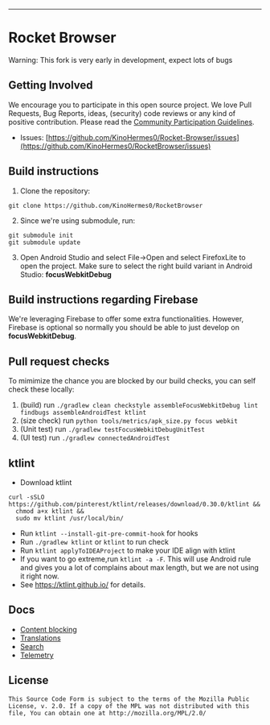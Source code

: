 
---

# Rocket Browser 
Warning: This fork is very early in development, expect lots of bugs

Getting Involved
----------------

We encourage you to participate in this open source project. We love Pull Requests, Bug Reports, ideas, (security) code reviews or any kind of positive contribution. Please read the [Community Participation Guidelines](https://www.mozilla.org/en-US/about/governance/policies/participation/).

* Issues: [https://github.com/KinoHermes0/Rocket-Browser/issues](https://github.com/KinoHermes0/RocketBrowser/issues)

Build instructions
------------------

1. Clone the repository:

  ```shell
  git clone https://github.com/KinoHermes0/RocketBrowser
  ```
2. Since we're using submodule, run:

  ```shell
git submodule init
git submodule update
  ```


3. Open Android Studio and select File->Open and select FirefoxLite to open the project. Make sure to select the right build variant in Android Studio: **focusWebkitDebug**




Build instructions regarding Firebase
------------------

We're leveraging Firebase to offer some extra functionalities. However, Firebase is optional so normally you should be able to just develop on **focusWebkitDebug**.


Pull request checks
----
To mimimize the chance you are blocked by our build checks, you can self check these locally:
1. (build) run `./gradlew clean checkstyle assembleFocusWebkitDebug lint findbugs assembleAndroidTest ktlint`
2. (size check) run `python tools/metrics/apk_size.py focus webkit`
3. (Unit test) run `./gradlew testFocusWebkitDebugUnitTest`
4. (UI test) run `./gradlew connectedAndroidTest`

ktlint
----
- Download ktlint
```
curl -sSLO https://github.com/pinterest/ktlint/releases/download/0.30.0/ktlint &&
  chmod a+x ktlint &&
  sudo mv ktlint /usr/local/bin/
```
- Run `ktlint --install-git-pre-commit-hook` for hooks
- Run `./gradlew ktlint` or `ktlint` to run check
- Run `ktlint applyToIDEAProject` to make your IDE align with ktlint
- If you want to go extreme,run `ktlint -a -F`. This will use Android rule and gives you a lot of complains about max length, but we are not using it right now.
- See https://ktlint.github.io/ for details.

Docs
----

* [Content blocking](docs/contentblocking.md)
* [Translations](docs/translations.md)
* [Search](docs/search.md)
* [Telemetry](docs/telemetry.md)

License
-------

    This Source Code Form is subject to the terms of the Mozilla Public
    License, v. 2.0. If a copy of the MPL was not distributed with this
    file, You can obtain one at http://mozilla.org/MPL/2.0/
